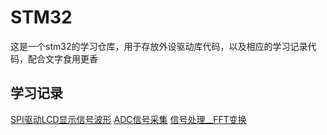 # STM32
这是一个stm32的学习仓库，用于存放外设驱动库代码，以及相应的学习记录代码，配合文字食用更香
## 学习记录
[SPI驱动LCD显示信号波形](https://www.cnblogs.com/loong2525/p/19003164)
[ADC信号采集](https://www.cnblogs.com/loong2525/p/18999737)
[信号处理__FFT变换](https://www.cnblogs.com/loong2525/p/19003886)
